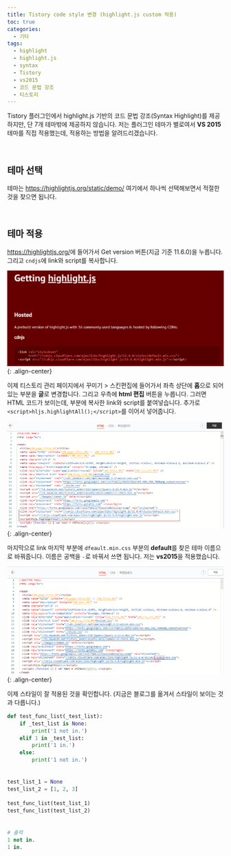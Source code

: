 ```yaml
---
title: Tistory code style 변경 (highlight.js custom 적용)
toc: true
categories:
  - 기타
tags:
  - highlight
  - highlight.js
  - syntax
  - Tistory
  - vs2015
  - 코드 문법 강조
  - 티스토리
---
```


Tistory 플러그인에서 highlight.js 기반의 코드 문법 강조(Syntax Highlight)를 제공하지만, 단 7개 테마밖에 제공하지 않습니다. 저는 플러그인 테마가 별로여서 **VS 2015** 테마를 직접 적용했는데, 적용하는 방법을 알려드리겠습니다.

<br>

## **테마 선택**

테마는 <https://highlightjs.org/static/demo/> 여기에서 하나씩 선택해보면서 적절한 것을 찾으면 됩니다.

<br>

## **테마 적용**

<https://highlightjs.org/>에 들어가서 Get version 버튼(지금 기준 11.6.0)을 누릅니다. 그리고 `cndjs`에 link와 script를 복사합니다.

![highlight.js main](/assets/images/posts/2022-9-29-tistory-post-121/img-1.png){: .align-center}

이제 티스토리 관리 페이지에서 꾸미기 > 스킨편집에 들어가서 좌측 상단에 **홈**으로 되어있는 부분을 **글**로 변경합니다. 그리고 우측에 **html 편집** 버튼을 누릅니다. 그러면 HTML 코드가 보이는데, <head> 부분에 복사한 link와 script를 붙여넣습니다. 추가로 `<script>hljs.highlightAll();</script>`를 이어서 넣어줍니다.

![html edit](/assets/images/posts/2022-9-29-tistory-post-121/img-2.png){: .align-center}

마지막으로 link 마지막 부분에 `dfeault.min.css` 부분의 **default**를 찾은 테마 이름으로 바꿔줍니다. 이름은 공백을 `-`로 바꿔서 쓰면 됩니다. 저는 **vs2015**을 적용했습니다.

![edit header](/assets/images/posts/2022-9-29-tistory-post-121/img-3.png){: .align-center}

이제 스타일이 잘 적용된 것을 확인합니다. (지금은 블로그를 옮겨서 스타일이 보이는 것과 다릅니다.)

```python
def test_func_list(_test_list):
    if _test_list is None:
        print('1 not in.')
    elif 1 in _test_list:
        print('1 in.')
    else:
        print('1 not in.')


test_list_1 = None
test_list_2 = [1, 2, 3]

test_func_list(test_list_1)
test_func_list(test_list_2)


# 출력
1 not in.
1 in.
```
